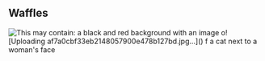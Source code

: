    ## Waffles
   <img src="https://i.pinimg.com/736x/f1/ac/51/f1ac518d5de860e3b4ae89b832baecbd.jpg" alt="This may contain: a black and red background with an image o![Uploading af7a0cbf33eb2148057900e478b127bd.jpg…]()
f a cat next to a woman&#39;s face"/>

<!--
**TacNaynn/TacNaynn** is a ✨ _special_ ✨ repository because its `README.md` (this file) appears on your GitHub profile.

Here are some ideas to get you started:

- 🔭 I’m currently working on ...
- 🌱 I’m currently learning ...
- 👯 I’m looking to collaborate on ...
- 🤔 I’m looking for help with ...
- 💬 Ask me about ...
- 📫 How to reach me: ...
- 😄 Pronouns: ...
- ⚡ Fun fact: ...
-->
